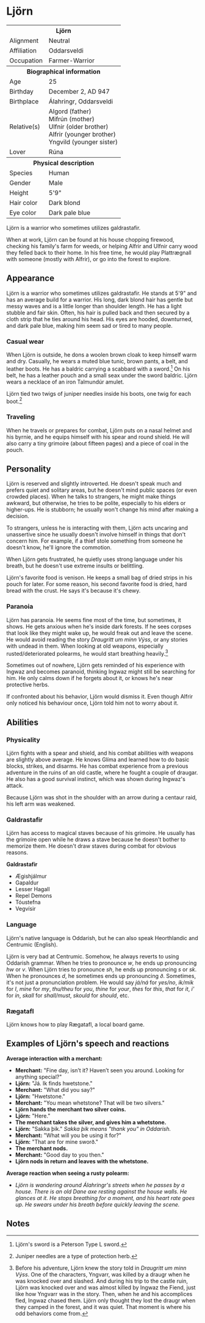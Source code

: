 # Ljörn

<table><tbody>
	<tr> <th colspan=2>Ljörn</th> </tr>
	<tr> <td>Alignment</td> <td>Neutral</td> </tr>
	<tr> <td>Affiliation</td> <td>Oddarsveldi</td> </tr>
	<tr> <td>Occupation</td> <td>Farmer-Warrior</td> </tr>
	<tr> <th colspan=2>Biographical information</th> </tr>
	<tr> <td>Age</td> <td>25</td> </tr>
	<tr> <td>Birthday</td> <td>December 2, AD 947</td> </tr>
	<tr> <td>Birthplace</td> <td>Álahringr, Oddarsveldi</td> </tr>
	<tr> <td>Relative(s)</td> <td>Algord (father)<br>Mifrún (mother)<br>Ulfnir (older brother)<br>Alfrir (younger brother)<br>Yngvild (younger sister)</td> </tr>
	<tr> <td>Lover</td> <td>Rúna</td> </tr>
	<tr> <th colspan=2>Physical description</th> </tr>
	<tr> <td>Species</td> <td>Human</td> </tr>
	<tr> <td>Gender</td> <td>Male</td> </tr>
	<tr> <td>Height</td> <td>5'9"</td> </tr>
	<tr> <td>Hair color</td> <td>Dark blond</td> </tr>
	<tr> <td>Eye color</td> <td>Dark pale blue</td> </tr>
</tbody></table>

Ljörn is a warrior who sometimes utilizes galdrastafir.

When at work, Ljörn can be found at his house chopping firewood, checking his family's farm for weeds, or helping Alfrir and Ulfnir carry wood they felled back to their home. In his free time, he would play Plattrægnall with someone (mostly with Alfrir), or go into the forest to explore. 

## Appearance
Ljörn is a warrior who sometimes utilizes galdrastafir. He stands at 5'9" and has an average build for a warrior. His long, dark blond hair has gentle but messy waves and is a little longer than shoulder length. He has a light stubble and fair skin. Often, his hair is pulled back and then secured by a cloth strip that he ties around his head. His eyes are hooded, downturned, and dark pale blue, making him seem sad or tired to many people.

### Casual wear
When Ljörn is outside, he dons a woolen brown cloak to keep himself warm and dry. Casually, he wears a muted blue tunic, brown pants, a belt, and leather boots. He has a baldric carrying a scabbard with a sword.[^1] On his belt, he has a leather pouch and a small seax under the sword baldric. Ljörn wears a necklace of an iron Talmundúr amulet.

Ljörn tied two twigs of juniper needles inside his boots, one twig for each boot.[^2]

### Traveling
When he travels or prepares for combat, Ljörn puts on a nasal helmet and his byrnie, and he equips himself with his spear and round shield. He will also carry a tiny grimoire (about fifteen pages) and a piece of coal in the pouch.

## Personality
Ljörn is reserved and slightly introverted. He doesn't speak much and prefers quiet and solitary areas, but he doesn't mind public spaces (or even crowded places). When he talks to strangers, he might make things awkward, but otherwise, he tries to be polite, especially to his elders or higher-ups. He is stubborn; he usually won't change his mind after making a decision.

To strangers, unless he is interacting with them, Ljörn acts uncaring and unassertive since he usually doesn't involve himself in things that don't concern him. For example, if a thief stole something from someone he doesn't know, he'll ignore the commotion.

When Ljörn gets frustrated, he quietly uses strong language under his breath, but he doesn't use extreme insults or belittling.

Ljörn's favorite food is venison. He keeps a small bag of dried strips in his pouch for later. For some reason, his second favorite food is dried, hard bread with the crust. He says it's because it's chewy.

### Paranoia
Ljörn has paranoia. He seems fine most of the time, but sometimes, it shows. He gets anxious when he's inside dark forests. If he sees corpses that look like they might wake up, he would freak out and leave the scene. He would avoid reading the story *Draugritt um minn Výss*, or any stories with undead in them. When looking at old weapons, especially rusted/deteriorated polearms, he would start breathing heavily.[^3]

Sometimes out of nowhere, Ljörn gets reminded of his experience with Ingwaz and becomes paranoid, thinking Ingwaz might still be searching for him. He only calms down if he forgets about it, or knows he's near protective herbs.

If confronted about his behavior, Ljörn would dismiss it. Even though Alfrir only noticed his behaviour once, Ljörn told him not to worry about it.

## Abilities
### Physicality
Ljörn fights with a spear and shield, and his combat abilities with weapons are slightly above average. He knows Glíma and learned how to do basic blocks, strikes, and disarms. He has combat experience from a previous adventure in the ruins of an old castle, where he fought a couple of draugar. He also has a good survival instinct, which was shown during Ingwaz's attack.

Because Ljörn was shot in the shoulder with an arrow during a centaur raid, his left arm was weakened.

### Galdrastafir
Ljörn has access to magical staves because of his grimoire. He usually has the grimoire open while he draws a stave because he doesn't bother to memorize them. He doesn't draw staves during combat for obvious reasons.

**Galdrastafir**

 - Ægishjálmur
 - Gapaldur
 - Lesser Hagall
 - Repel Demons
 - Tóustefna
 - Vegvísir

### Language
Ljörn's native language is Oddarish, but he can also speak Heorthlandic and Centrumic (English).

Ljörn is very bad at Centrumic. Somehow, he always reverts to using Oddarish grammar. When he tries to pronounce *w*, he ends up pronouncing *hw* or *v*. When Ljörn tries to pronounce *sh*, he ends up pronouncing *s* or *sk*. When he pronounces *d*, he sometimes ends up pronouncing *ð*. Sometimes, it's not just a pronunciation problem. He would say *já/ná* for *yes/no*, *ik/mik* for *I*, *mine* for *my*, *thu/theu* for *you*, *thine* for *your*, *thes* for *this*, *that* for *it*, *i'* for *in*, *skall* for *shall/must*, *skould* for *should*, etc.

### Rægatafl
Ljörn knows how to play Rægatafl, a local board game.

## Examples of Ljörn's speech and reactions
**Average interaction with a merchant:**

 - **Merchant:** "Fine day, isn’t it? Haven’t seen you around. Looking for anything special?"
 - **Ljörn:** "Já. Ik finds hwetstone."
 - **Merchant:** "What did you say?"
 - **Ljörn:** "Hwetstone."
 - **Merchant:** "You mean whetstone? That will be two silvers."
 - **Ljörn hands the merchant two silver coins.**
 - **Ljörn:** "Here."
 - **The merchant takes the silver, and gives him a whetstone.**
 - **Ljörn:** "Sakka þik." *Sakka þik means "thank you" in Oddarish.*
 - **Merchant:** "What will you be using it for?"
 - **Ljörn:** "That are for mine sworð."
 - **The merchant nods.**
 - **Merchant:** "Good day to you then."
 - **Ljörn nods in return and leaves with the whetstone.**

**Average reaction when seeing a rusty polearm:**

 - *Ljörn is wandering around Álahringr's streets when he passes by a house. There is an old Dane axe resting against the house walls. He glances at it. He stops breathing for a moment, and his heart rate goes up. He swears under his breath before quickly leaving the scene.*

## Notes
[^1]: Ljörn's sword is a Peterson Type L sword.
[^2]: Juniper needles are a type of protection herb.
[^3]: Before his adventure, Ljörn knew the story told in *Draugritt um minn Výss*. One of the characters, Yngvarr, was killed by a draugr when he was knocked over and slashed. And during his trip to the castle ruin, Ljörn was knocked over and was almost killed by Ingwaz the Fiend, just like how Yngvarr was in the story. Then, when he and his accomplices fled, Ingwaz chased them. Ljörn only thought they lost the draugr when they camped in the forest, and it was quiet. That moment is where his odd behaviors come from.

